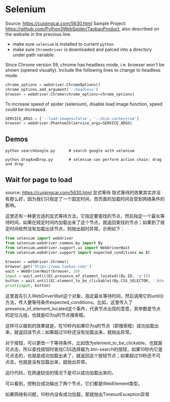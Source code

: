 # Selenium
Source: <https://cuiqingcai.com/5630.html>
Sample Project: <https://github.com/Python3WebSpider/TaobaoProduct>, also described on the website in the previous line.
* make sure `selenium` is installed to current `python`
* make sure `ChromeDriver` is downloaded and palced into a directory under path variable.

Since Chrome version 59, chrome has headless mode, i.e. browser won't be shown (opened visually).
Include the following lines to change to headless mode.

```python
chrome_options = webdriver.ChromeOptions()
chrome_options.add_argument('--headless')
browser = webdriver.Chrome(chrome_options=chrome_options)
```

To increase speed of spider (selenium), disable load image function, speed could be increased.

```python
SERVICE_ARGS = ['--load-images=false', '--disk-cache=true']
browser = webdriver.PhantomJS(service_args=SERVICE_ARGS)
```

## Demos

```shell
python searchGoogle.py      # search google with selenium
```

```shell
python dragAndDrop.py       # selenium can perform action chain: drag and drop
```

## Wait for page to load
source: <https://cuiqingcai.com/5630.html>
显式等待
隐式等待的效果其实并没有那么好，因为我们只规定了一个固定时间，而页面的加载时间会受到网络条件的影响。

这里还有一种更合适的显式等待方法，它指定要查找的节点，然后指定一个最长等待时间。如果在规定时间内加载出来了这个节点，就返回查找的节点；如果到了规定时间依然没有加载出该节点，则抛出超时异常。示例如下：

```python
from selenium import webdriver
from selenium.webdriver.common.by import By
from selenium.webdriver.support.ui import WebDriverWait
from selenium.webdriver.support import expected_conditions as EC
 
browser = webdriver.Chrome()
browser.get('https://www.taobao.com/')
wait = WebDriverWait(browser, 10)
input = wait.until(EC.presence_of_element_located((By.ID, 'q')))
button = wait.until(EC.element_to_be_clickable((By.CSS_SELECTOR, '.btn-search')))
print(input, button)
```
这里首先引入WebDriverWait这个对象，指定最长等待时间，然后调用它的until()方法，传入要等待条件expected_conditions。比如，这里传入了presence_of_element_located这个条件，代表节点出现的意思，其参数是节点的定位元组，也就是ID为q的节点搜索框。

这样可以做到的效果就是，在10秒内如果ID为q的节点（即搜索框）成功加载出来，就返回该节点；如果超过10秒还没有加载出来，就抛出异常。

对于按钮，可以更改一下等待条件，比如改为element_to_be_clickable，也就是可点击，所以查找按钮时查找CSS选择器为.btn-search的按钮，如果10秒内它是可点击的，也就是成功加载出来了，就返回这个按钮节点；如果超过10秒还不可点击，也就是没有加载出来，就抛出异常。

运行代码，在网速较佳的情况下是可以成功加载出来的。

可以看到，控制台成功输出了两个节点，它们都是WebElement类型。

如果网络有问题，10秒内没有成功加载，那就抛出TimeoutException异常